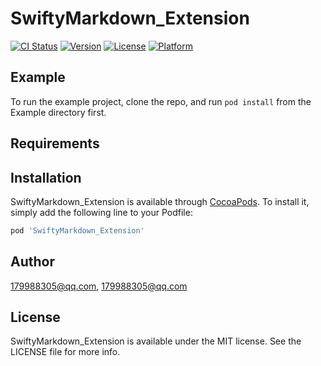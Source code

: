 # SwiftyMarkdown_Extension

[![CI Status](https://img.shields.io/travis/179988305@qq.com/SwiftyMarkdown_Extension.svg?style=flat)](https://travis-ci.org/179988305@qq.com/SwiftyMarkdown_Extension)
[![Version](https://img.shields.io/cocoapods/v/SwiftyMarkdown_Extension.svg?style=flat)](https://cocoapods.org/pods/SwiftyMarkdown_Extension)
[![License](https://img.shields.io/cocoapods/l/SwiftyMarkdown_Extension.svg?style=flat)](https://cocoapods.org/pods/SwiftyMarkdown_Extension)
[![Platform](https://img.shields.io/cocoapods/p/SwiftyMarkdown_Extension.svg?style=flat)](https://cocoapods.org/pods/SwiftyMarkdown_Extension)

## Example

To run the example project, clone the repo, and run `pod install` from the Example directory first.

## Requirements

## Installation

SwiftyMarkdown_Extension is available through [CocoaPods](https://cocoapods.org). To install
it, simply add the following line to your Podfile:

```ruby
pod 'SwiftyMarkdown_Extension'
```

## Author

179988305@qq.com, 179988305@qq.com

## License

SwiftyMarkdown_Extension is available under the MIT license. See the LICENSE file for more info.
